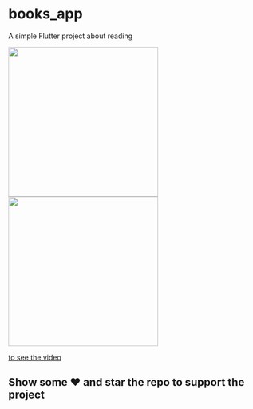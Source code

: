# books_app

A simple Flutter project about reading

<img width="300px" src="http://blog.shellhong.com/demo/images/homepage.jpg">

<img width="300px" src="http://blog.shellhong.com/demo/images/detail.jpg">
<p></p>

[to see the video](http://blog.shellhong.com/demo/images/homepage.mp4)

## Show some :heart: and star the repo to support the project